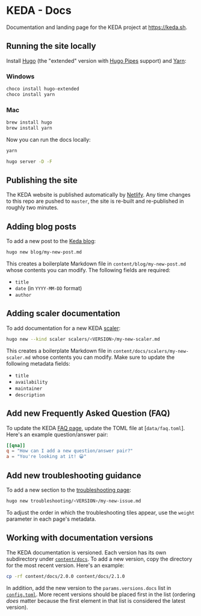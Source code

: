 # KEDA - Docs

Documentation and landing page for the KEDA project at https://keda.sh.

## Running the site locally

Install [Hugo](https://gohugo.io/getting-started/installing/) (the "extended" version with [Hugo Pipes](https://gohugo.io/hugo-pipes/introduction/) support) and [Yarn](https://classic.yarnpkg.com/en/docs/install/#mac-stable):

### Windows

```sh
choco install hugo-extended
choco install yarn
```

### Mac

```sh
brew install hugo
brew install yarn
```

Now you can run the docs locally:

```sh
yarn

hugo server -D -F
```

## Publishing the site

The KEDA website is published automatically by [Netlify](https://netlify.com). Any time changes to this repo are pushed to `master`, the site is re-built and re-published in roughly two minutes.

## Adding blog posts

To add a new post to the [Keda blog](https://keda.sh/blog):

```sh
hugo new blog/my-new-post.md
```

This creates a boilerplate Markdown file in `content/blog/my-new-post.md` whose contents you can modify. The following fields are required:

* `title`
* `date` (in `YYYY-MM-DD` format)
* `author`

## Adding scaler documentation

To add documentation for a new KEDA [scaler](https://keda.sh/docs/scalers):

```sh
hugo new --kind scaler scalers/<VERSION>/my-new-scaler.md
```

This creates a boilerplate Markdown file in `content/docs/scalers/my-new-scaler.md` whose contents you can modify. Make sure to update the following metadata fields:

* `title`
* `availability`
* `maintainer`
* `description`

## Add new Frequently Asked Question (FAQ)

To update the KEDA [FAQ page](https://keda.sh/docs/faq), update the TOML file at [`data/faq.toml`]. Here's an example question/answer pair:

```toml
[[qna]]
q = "How can I add a new question/answer pair?"
a = "You're looking at it! 😀"
```

## Add new troubleshooting guidance

To add a new section to the [troubleshooting page](https://keda.sh/docs/troubleshooting):

```sh
hugo new troubleshooting/<VERSION>/my-new-issue.md
```

To adjust the order in which the troubleshooting tiles appear, use the `weight` parameter in each page's metadata.

## Working with documentation versions

The KEDA documentation is versioned. Each version has its own subdirectory under [`content/docs`](./content/docs). To add a new version, copy the directory for the most recent version. Here's an example:

```sh
cp -rf content/docs/2.0.0 content/docs/2.1.0
```

In addition, add the new version to the `params.versions.docs` list in [`config.toml`](./config.toml). More recent versions should be placed first in the list (ordering *does* matter because the first element in that list is considered the latest version).
